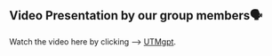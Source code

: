 ## Video Presentation by our group members🗣️
Watch the video here by clicking -->  [UTMgpt](https://youtu.be/FLuBFghtZ-w?si=k-i-pbJP9c5jMkRK). 

